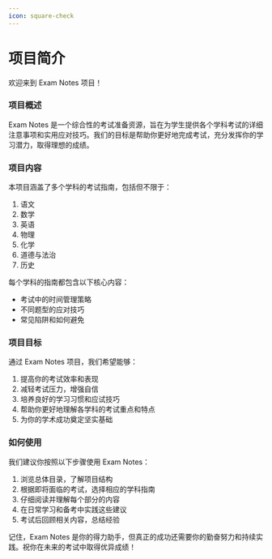 ```yaml
---
icon: square-check
---
```


# 项目简介

欢迎来到 Exam Notes 项目！

### 项目概述

Exam Notes 是一个综合性的考试准备资源，旨在为学生提供各个学科考试的详细注意事项和实用应对技巧。我们的目标是帮助你更好地完成考试，充分发挥你的学习潜力，取得理想的成绩。

### 项目内容

本项目涵盖了多个学科的考试指南，包括但不限于：

1. 语文
2. 数学
3. 英语
4. 物理
5. 化学
6. 道德与法治
7. 历史

每个学科的指南都包含以下核心内容：

* 考试中的时间管理策略
* 不同题型的应对技巧
* 常见陷阱和如何避免

### 项目目标

通过 Exam Notes 项目，我们希望能够：

1. 提高你的考试效率和表现
2. 减轻考试压力，增强自信
3. 培养良好的学习习惯和应试技巧
4. 帮助你更好地理解各学科的考试重点和特点
5. 为你的学术成功奠定坚实基础

### 如何使用

我们建议你按照以下步骤使用 Exam Notes：

1. 浏览总体目录，了解项目结构
2. 根据即将面临的考试，选择相应的学科指南
3. 仔细阅读并理解每个部分的内容
4. 在日常学习和备考中实践这些建议
5. 考试后回顾相关内容，总结经验

记住，Exam Notes 是你的得力助手，但真正的成功还需要你的勤奋努力和持续实践。祝你在未来的考试中取得优异成绩！
